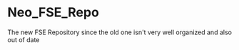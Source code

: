 # Neo_FSE_Repo
The new FSE Repository since the old one isn't very well organized and also out of date
